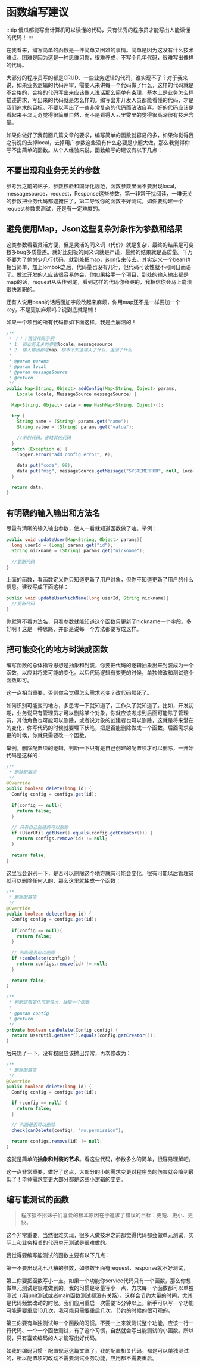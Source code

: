 # 函数编写建议

:::tip
傻瓜都能写出计算机可以读懂的代码，只有优秀的程序员才能写出人能读懂的代码！
:::

在我看来，编写简单的函数是一件简单又困难的事情。简单是因为这没有什么技术难点，困难是因为这是一种思维习惯，很难养成，不写个几年代码，很难写出像样的代码。


大部分的程序员写的都是CRUD、一些业务逻辑的代码，谁实现不了？对于我来说，如果业务逻辑的代码评审，需要人来讲每一个代码做了什么，这样的代码就是不合格的，合格的代码写出来应该像人说话那么简单有条理，基本上是业务怎么样描述需求，写出来的代码就是怎么样的。编写出非开发人员都能看懂的代码，才是我们追求的目标。不要以写出了一些非常复杂的代码而沾沾自喜。好的代码应该是看起来平淡无奇觉得很简单自然，而不是看得人云里雾里的觉得很高深很有技术含量。



如果你做好了我前面几篇文章的要求，编写简单的函数就容易的多，如果你觉得我之前说的去掉local，去掉用户参数这些没有什么必要是小题大做，那么我觉得你写不出简单的函数。从个人经验来说，函数编写的建议有以下几点：



## 不要出现和业务无关的参数

参考我之前的帖子，参数校验和国际化规范，函数参数里面不要出现local，messagesource，request，Response这些参数，第一非常干扰阅读，一堆无关的参数把业务代码都遮掩住了，第二导致你的函数不好测试，如你要构建一个request参数来测试，还是有一定难度的。

## 避免使用Map，Json这些复杂对象作为参数和结果

这类参数看着灵活方便，但是灵活的同义词（代价）就是复杂，最终的结果是可变数多bug多质量差。就好比刻板的同义词就是严谨，最终的结果就是高质量。千万不要为了偷懒少几行代码，就到处把map，json传来传去。其实定义一个bean也相当简单，加上lombok之后，代码量也没有几行，但代码可读性就不可同日而语了。做过开发的人应该很容易体会，你如果接手一个项目，到处的输入输出都是map的话，request从头传到尾，看到这样的代码你会哭的，我相信你会马上崩溃很快离职的。

还有人说用bean的话后面加字段改起来麻烦，你用map还不是一样要加一个key，不是更加麻烦吗？说到底就是懒！



如果一个项目的所有代码都如下面这样，我是会崩溃的！

```java
/**
 * ！！！错误代码示例
 * 1. 和业务无关的参数locale，messagesource
 * 2. 输入输出都是map，根本不知道输入了什么，返回了什么
 * 
 * @param params
 * @param local
 * @param messageSource
 * @return
 */
public Map<String, Object> addConfig(Map<String, Object> params, 
    Locale locale, MessageSource messageSource) {

  Map<String, Object> data = new HashMap<String, Object>();

  try {
    String name = (String) params.get("name");
    String value = (String) params.get("value");
    
    //示例代码，省略其他代码
  }
  catch (Exception e) {
    logger.error("add config error", e);

    data.put("code", 99);
    data.put("msg", messageSource.getMessage("SYSTEMERROR", null, locale));
  }

  return data;
}
```

## 有明确的输入输出和方法名

尽量有清晰的输入输出参数，使人一看就知道函数做了啥。举例：
```java
public void updateUser(Map<String, Object> params){
  long userId = (Long) params.get("id");
  String nickname = (String) params.get("nickname");
  
  //更新代码
}
```

上面的函数，看函数定义你只知道更新了用户对象，但你不知道更新了用户的什么信息。建议写成下面这样：

```java
public void updateUserNickName(long userId, String nickname){
  //更新代码
}
```

你就算不看方法名，只看参数就能知道这个函数只更新了nickname一个字段。多好啊！这是一种思路，并部是说每一个方法都要写成这样。


## 把可能变化的地方封装成函数

编写函数的总体指导思想是抽象和封装，你要把代码的逻辑抽象出来封装成为一个函数，以应对将来可能的变化。以后代码逻辑有变更的时候，单独修改和测试这个函数即可。

这一点相当重要，否则你会觉得怎么需求老变？改代码烦死了。

如何识别可能变的地方，多思考一下就知道了，工作久了就知道了。比如，开发初期，业务说只有管理员才可以删除某个对象，你就应该考虑到后面可能除了管理员，其他角色也可能可以删除，或者说对象的创建者也可以删除，这就是将来潜在的变化，你写代码的时候就要埋下伏笔，把是否能删除做成一个函数。后面需求变更的时候，你就只需要改一个函数。


举例，删除配置项的逻辑，判断一下只有是自己创建的配置项才可以删除，一开始代码是这样的：

```java
/**
 * 删除配置项
 */
@Override
public boolean delete(long id) {
  Config config = configs.get(id);
  
  if(config == null){
    return false;
  }
  
  // 只有自己创建的可以删除
  if (UserUtil.getUser().equals(config.getCreator())) {
    return configs.remove(id) != null;      
  }
  
  return false;
}
```

这里我会识别一下，是否可以删除这个地方就有可能会变化，很有可能以后管理员就可以删除任何人的，那么这里就抽成一个函数：

```java
/**
 * 删除配置项
 */
@Override
public boolean delete(long id) {
  Config config = configs.get(id);
  
  if(config == null){
    return false;
  }
  
  // 判断是否可以删除
  if (canDelete(config)) {
    return configs.remove(id) != null;      
  }
  
  return false;
}

/**
 * 判断逻辑变化可能性大，抽取一个函数
 * 
 * @param config
 * @return
 */
private boolean canDelete(Config config) {
  return UserUtil.getUser().equals(config.getCreator());
}
```

后来想了一下，没有权限应该抛出异常，再次修改为：

```java
/**
 * 删除配置项
 */
@Override
public boolean delete(long id) {
  Config config = configs.get(id);

  if (config == null) {
    return false;
  }

  // 判断是否可以删除
  check(canDelete(config), "no.permission");

  return configs.remove(id) != null;
}
```

这就是简单的**抽象和封装的艺术**。看这些代码，参数多么的简单，很容易理解吧。

这一点非常重要，做好了这点，大部分的小的需求变更对程序员的伤害就会降到最低了！毕竟需求变更大部分都是这些小逻辑的变更。


## 编写能测试的函数

> 程序猿不招妹子们喜爱的根本原因在于追求了错误的目标：更短、更小、更快。

这个非常重要，当然很难实现，很多人做技术之前都觉得代码都会做单元测试，实际上和业务相关的代码单元测试是很难做的。

我觉得要编写能测试的函数主要有以下几点：

第一不要出现乱七八糟的参数，如参数里面有request，response就不好测试，

第二你要把函数写小一点。如果一个功能你service代码只有一个函数，那么你想做单元测试是很难做到的。我的习惯是尽量写小一点，力求每一个函数都可以单独测试（用junit测试或者main函数测试都没有关系）。这样会节约大量的时间，尤其是代码频繁改动的时候。我们应用重启一次需要15分钟以上。新手可以写一个功能可能需要重启10几次，我可能只需要重启几次，节约的时候的很可观的。

第三你要有单独测试每一个函数的习惯。不要一上来就测试整个功能，应该一行一行代码、一个一个函数测试，有了这个习惯，自然就会写出能测试的小函数。所以说，只有喜欢编码的人才能写出好代码。



如我的编码习惯 - 配置规范这篇文章了，我的配置相关代码，都是可以单独测试的，所以配置项的改动不需要测试业务功能，应用都不需要重启。

